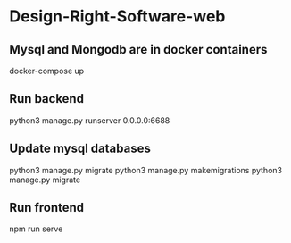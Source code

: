 # Design-Right-Software-web

## Mysql and Mongodb are in docker containers

docker-compose up

## Run backend

python3 manage.py runserver 0.0.0.0:6688

## Update mysql databases

python3 manage.py migrate
python3 manage.py makemigrations
python3 manage.py migrate

## Run frontend

npm run serve
